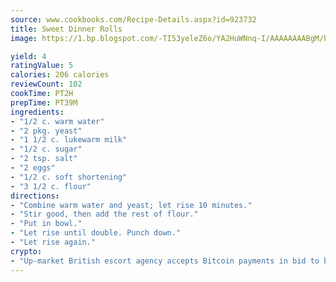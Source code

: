 ```yaml
---
source: www.cookbooks.com/Recipe-Details.aspx?id=923732
title: Sweet Dinner Rolls
image: https://1.bp.blogspot.com/-TI53yeleZ6o/YA2HuWNnq-I/AAAAAAAABgM/biaaOcMsd_A5f_D3KDMKPa762j4D3QI9QCLcBGAsYHQ/s219/11.png

yield: 4
ratingValue: 5
calories: 206 calories
reviewCount: 102
cookTime: PT2H
prepTime: PT39M
ingredients:
- "1/2 c. warm water"
- "2 pkg. yeast"
- "1 1/2 c. lukewarm milk"
- "1/2 c. sugar"
- "2 tsp. salt"
- "2 eggs"
- "1/2 c. soft shortening"
- "3 1/2 c. flour"
directions:
- "Combine warm water and yeast; let rise 10 minutes."
- "Stir good, then add the rest of flour."
- "Put in bowl."
- "Let rise until double. Punch down."
- "Let rise again."
crypto:
- "Up-market British escort agency accepts Bitcoin payments in bid to boost worker safety and client anonymity."
---
```

